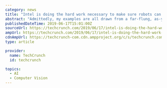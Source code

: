```yaml
---
category: news
title: "Intel is doing the hard work necessary to make sure robots can operate your microwave"
abstract: "Admittedly, my examples are all drawn from a far-flung, as-yet hypothetical future. There are plenty of near-term applications of detailed object recognition that are more useful, and part identification can likely help reinforce decision-making about ..."
publishedDateTime: 2019-06-17T15:01:00Z
sourceUrl: https://techcrunch.com/2019/06/17/intel-is-doing-the-hard-work-necessary-to-make-sure-robots-can-operate-your-microwave/
ampUrl: https://techcrunch.com/2019/06/17/intel-is-doing-the-hard-work-necessary-to-make-sure-robots-can-operate-your-microwave/amp/
cdnAmpUrl: https://techcrunch-com.cdn.ampproject.org/c/s/techcrunch.com/2019/06/17/intel-is-doing-the-hard-work-necessary-to-make-sure-robots-can-operate-your-microwave/amp/
type: article

provider:
  name: TechCrunch
  id: techcrunch

topics:
  - AI
  - Computer Vision
---
```

